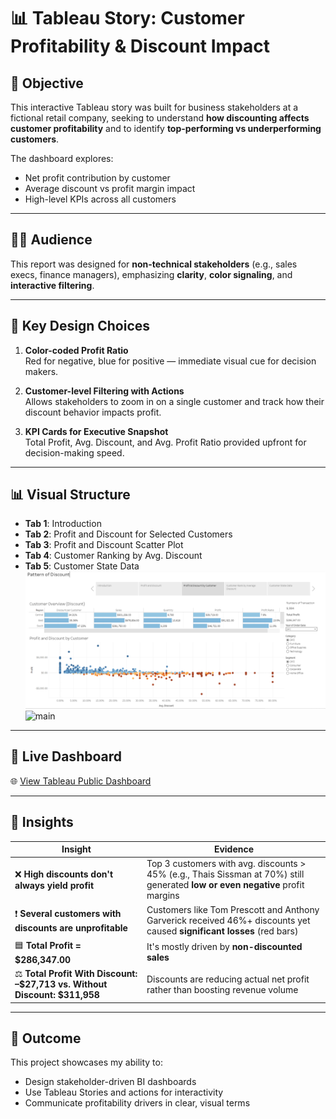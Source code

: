 # 📊 Tableau Story: Customer Profitability & Discount Impact

## 🧠 Objective
This interactive Tableau story was built for business stakeholders at a fictional retail company, seeking to understand **how discounting affects customer profitability** and to identify **top-performing vs underperforming customers**.

The dashboard explores:
- Net profit contribution by customer
- Average discount vs profit margin impact
- High-level KPIs across all customers

---

## 👨‍💼 Audience
This report was designed for **non-technical stakeholders** (e.g., sales execs, finance managers), emphasizing **clarity**, **color signaling**, and **interactive filtering**.

---

## 🎨 Key Design Choices

1. **Color-coded Profit Ratio**  
   Red for negative, blue for positive — immediate visual cue for decision makers.

2. **Customer-level Filtering with Actions**  
   Allows stakeholders to zoom in on a single customer and track how their discount behavior impacts profit.

3. **KPI Cards for Executive Snapshot**  
   Total Profit, Avg. Discount, and Avg. Profit Ratio provided upfront for decision-making speed.

---

## 📊 Visual Structure

- **Tab 1**: Introduction
- **Tab 2**: Profit and Discount for Selected Customers  
- **Tab 3**: Profit and Discount Scatter Plot  
- **Tab 4**: Customer Ranking by Avg. Discount 
- **Tab 5**: Customer State Data
![main](visuals/Profit_vs_Discount.png)
![main](visuals/PatternofDiscount.png)
---

## 🔗 Live Dashboard

🌐 [View Tableau Public Dashboard](https://public.tableau.com/views/FinalTableauCourseraProject/PatternofDiscount?:language=en-US&publish=yes&:sid=&:redirect=auth&:display_count=n&:origin=viz_share_link)

---
## 🧠 Insights


| Insight                                                                      | Evidence                                                                                                                       |
| ---------------------------------------------------------------------------- | ------------------------------------------------------------------------------------------------------------------------------ |
| ❌ **High discounts don't always yield profit**                               | Top 3 customers with avg. discounts > 45% (e.g., Thais Sissman at 70%) still generated **low or even negative** profit margins |
| ❗ **Several customers with discounts are unprofitable**                      | Customers like Tom Prescott and Anthony Garverick received 46%+ discounts yet caused **significant losses** (red bars)         |
| 🟦 **Total Profit = \$286,347.00**                                           | It's mostly driven by **non-discounted sales**                     |
| ⚖️ **Total Profit With Discount: –\$27,713 vs. Without Discount: \$311,958** | Discounts are reducing actual net profit rather than boosting revenue volume                    |

---

## 🏁 Outcome

This project showcases my ability to:
- Design stakeholder-driven BI dashboards
- Use Tableau Stories and actions for interactivity
- Communicate profitability drivers in clear, visual terms
